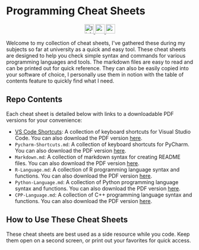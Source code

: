 # Programming Cheat Sheets

<div align="center">
<a href="https://www.linkedin.com/in/brianna-laird/" target="_blank">
<img src="https://img.shields.io/static/v1?message=LinkedIn&logo=linkedin&label=&color=0077B5&logoColor=white&labelColor=&style=for-the-badge" height="25" alt="linkedin logo" />
</a>
<a href="https://www.youtube.com/@Breezy-Codes" target="_blank">
<img src="https://img.shields.io/static/v1?message=YouTube&logo=youtube&label=&color=FF0000&logoColor=white&labelColor=&style=for-the-badge" height="25" alt="youtube logo" />
</a>
<a href="https://briannalaird.com/" target="_blank">
<img src="https://img.shields.io/static/v1?message=My Portfolio&logo=portfolio&label=&color=8A2BE2&logoColor=white&labelColor=&style=for-the-badge" height="25" alt="portfolio logo" />
</a>
</div>

Welcome to my collection of cheat sheets, I've gathered these during my subjects so far at university as a quick and easy tool. These cheat sheets are designed to help you check simple syntax and commands for various programming languages and tools. The markdown files are easy to read and can be printed out for quick reference. They can also be easily copied into your software of choice, I personally use them in notion with the table of contents feature to quickly find what I need.

## Repo Contents
Each cheat sheet is detailed below with links to a downloadable PDF versions for your convenience:

- [VS Code Shortcuts](VS-Code-Shortcuts.md): A collection of keyboard shortcuts for Visual Studio Code. You can also download the PDF version [here](VS-Code-Shortcuts.pdf).
- `Pycharm-Shortcuts.md`: A collection of keyboard shortcuts for PyCharm. You can also download the PDF version [here](Pycharm-Shortcuts.pdf).
- `Markdown.md`: A collection of markdown syntax for creating README files. You can also download the PDF version [here](Markdown.pdf).
- `R-Language.md`: A collection of R programming language syntax and functions. You can also download the PDF version [here](R-Language.pdf).
- `Python-Language.md`: A collection of Python programming language syntax and functions. You can also download the PDF version [here](Python-Language.pdf).
- `CPP-Language.md`: A collection of C++ programming language syntax and functions. You can also download the PDF version [here](CPP-Language.pdf).

## How to Use These Cheat Sheets
These cheat sheets are best used as a side resource while you code. Keep them open on a second screen, or print out your favorites for quick access.
